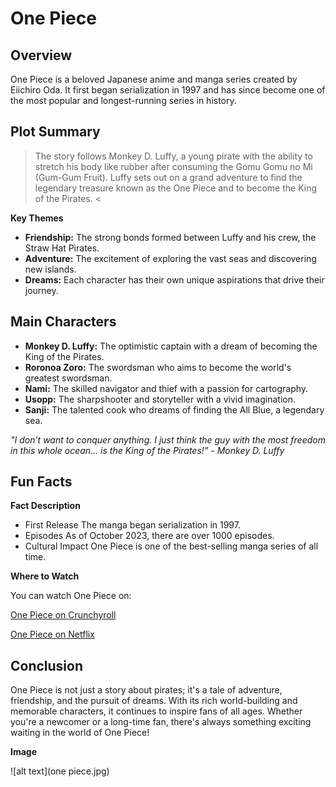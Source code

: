 # One Piece
## Overview

One Piece is a beloved Japanese anime and manga series created by Eiichiro Oda. It first began serialization in 1997 and has since become one of the most popular and longest-running series in history.

## Plot Summary

> The story follows Monkey D. Luffy, a young pirate with the ability to stretch his body like rubber after consuming the Gomu Gomu no Mi (Gum-Gum Fruit). Luffy sets out on a grand adventure to find the legendary treasure known as the One Piece and to become the King of the Pirates. <

**Key Themes**

- **Friendship:** The strong bonds formed between Luffy and his crew, the Straw Hat Pirates.
- **Adventure:** The excitement of exploring the vast seas and discovering new islands.
- **Dreams:** Each character has their own unique aspirations that drive their journey.

## Main Characters
  
- **Monkey D. Luffy:** The optimistic captain with a dream of becoming the King of the Pirates.
- **Roronoa Zoro:** The swordsman who aims to become the world's greatest swordsman.
- **Nami:** The skilled navigator and thief with a passion for cartography.
- **Usopp:** The sharpshooter and storyteller with a vivid imagination.
- **Sanji:** The talented cook who dreams of finding the All Blue, a legendary sea.

*"I don’t want to conquer anything. I just think the guy with the most freedom in this whole ocean... is the King of the Pirates!" - Monkey D. Luffy*

## Fun Facts

**Fact	Description**

- First Release	The manga began serialization in 1997.
- Episodes	As of October 2023, there are over 1000 episodes.
- Cultural Impact	One Piece is one of the best-selling manga series of all time.
  
**Where to Watch**

You can watch One Piece on:

[One Piece on Crunchyroll](https://www.crunchyroll.com/series/GRMG8ZQZR/one-piece)

[One Piece on Netflix](https://www.netflix.com/ph-en/title/80107103)

## Conclusion

One Piece is not just a story about pirates; it's a tale of adventure, friendship, and the pursuit of dreams. With its rich world-building and memorable characters, it continues to inspire fans of all ages. Whether you're a newcomer or a long-time fan, there's always something exciting waiting in the world of One Piece!

**Image**

![alt text](one piece.jpg)

